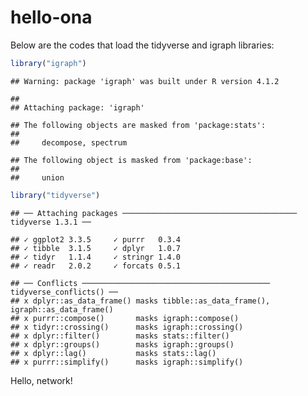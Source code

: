 hello-ona
================

Below are the codes that load the tidyverse and igraph libraries:

``` r
library("igraph")
```

    ## Warning: package 'igraph' was built under R version 4.1.2

    ## 
    ## Attaching package: 'igraph'

    ## The following objects are masked from 'package:stats':
    ## 
    ##     decompose, spectrum

    ## The following object is masked from 'package:base':
    ## 
    ##     union

``` r
library("tidyverse")
```

    ## ── Attaching packages ─────────────────────────────────────── tidyverse 1.3.1 ──

    ## ✓ ggplot2 3.3.5     ✓ purrr   0.3.4
    ## ✓ tibble  3.1.5     ✓ dplyr   1.0.7
    ## ✓ tidyr   1.1.4     ✓ stringr 1.4.0
    ## ✓ readr   2.0.2     ✓ forcats 0.5.1

    ## ── Conflicts ────────────────────────────────────────── tidyverse_conflicts() ──
    ## x dplyr::as_data_frame() masks tibble::as_data_frame(), igraph::as_data_frame()
    ## x purrr::compose()       masks igraph::compose()
    ## x tidyr::crossing()      masks igraph::crossing()
    ## x dplyr::filter()        masks stats::filter()
    ## x dplyr::groups()        masks igraph::groups()
    ## x dplyr::lag()           masks stats::lag()
    ## x purrr::simplify()      masks igraph::simplify()

Hello, network!
